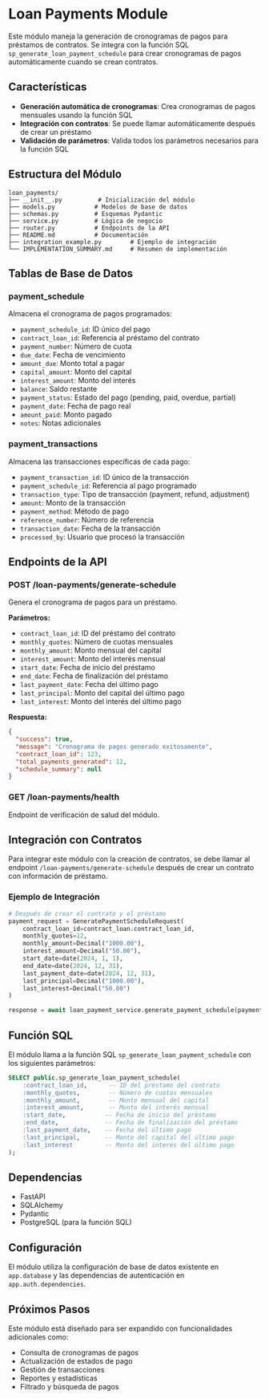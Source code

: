 # Loan Payments Module

Este módulo maneja la generación de cronogramas de pagos para préstamos de contratos. Se integra con la función SQL `sp_generate_loan_payment_schedule` para crear cronogramas de pagos automáticamente cuando se crean contratos.

## Características

- **Generación automática de cronogramas**: Crea cronogramas de pagos mensuales usando la función SQL
- **Integración con contratos**: Se puede llamar automáticamente después de crear un préstamo
- **Validación de parámetros**: Valida todos los parámetros necesarios para la función SQL

## Estructura del Módulo

```
loan_payments/
├── __init__.py          # Inicialización del módulo
├── models.py           # Modelos de base de datos
├── schemas.py          # Esquemas Pydantic
├── service.py          # Lógica de negocio
├── router.py           # Endpoints de la API
├── README.md           # Documentación
├── integration_example.py        # Ejemplo de integración
└── IMPLEMENTATION_SUMMARY.md     # Resumen de implementación
```

## Tablas de Base de Datos

### payment_schedule
Almacena el cronograma de pagos programados:
- `payment_schedule_id`: ID único del pago
- `contract_loan_id`: Referencia al préstamo del contrato
- `payment_number`: Número de cuota
- `due_date`: Fecha de vencimiento
- `amount_due`: Monto total a pagar
- `capital_amount`: Monto del capital
- `interest_amount`: Monto del interés
- `balance`: Saldo restante
- `payment_status`: Estado del pago (pending, paid, overdue, partial)
- `payment_date`: Fecha de pago real
- `amount_paid`: Monto pagado
- `notes`: Notas adicionales

### payment_transactions
Almacena las transacciones específicas de cada pago:
- `payment_transaction_id`: ID único de la transacción
- `payment_schedule_id`: Referencia al pago programado
- `transaction_type`: Tipo de transacción (payment, refund, adjustment)
- `amount`: Monto de la transacción
- `payment_method`: Método de pago
- `reference_number`: Número de referencia
- `transaction_date`: Fecha de la transacción
- `processed_by`: Usuario que procesó la transacción

## Endpoints de la API

### POST /loan-payments/generate-schedule
Genera el cronograma de pagos para un préstamo.

**Parámetros:**
- `contract_loan_id`: ID del préstamo del contrato
- `monthly_quotes`: Número de cuotas mensuales
- `monthly_amount`: Monto mensual del capital
- `interest_amount`: Monto del interés mensual
- `start_date`: Fecha de inicio del préstamo
- `end_date`: Fecha de finalización del préstamo
- `last_payment_date`: Fecha del último pago
- `last_principal`: Monto del capital del último pago
- `last_interest`: Monto del interés del último pago

**Respuesta:**
```json
{
  "success": true,
  "message": "Cronograma de pagos generado exitosamente",
  "contract_loan_id": 123,
  "total_payments_generated": 12,
  "schedule_summary": null
}
```

### GET /loan-payments/health
Endpoint de verificación de salud del módulo.

## Integración con Contratos

Para integrar este módulo con la creación de contratos, se debe llamar al endpoint `/loan-payments/generate-schedule` después de crear un contrato con información de préstamo.

### Ejemplo de Integración

```python
# Después de crear el contrato y el préstamo
payment_request = GeneratePaymentScheduleRequest(
    contract_loan_id=contract_loan.contract_loan_id,
    monthly_quotes=12,
    monthly_amount=Decimal("1000.00"),
    interest_amount=Decimal("50.00"),
    start_date=date(2024, 1, 1),
    end_date=date(2024, 12, 31),
    last_payment_date=date(2024, 12, 31),
    last_principal=Decimal("1000.00"),
    last_interest=Decimal("50.00")
)

response = await loan_payment_service.generate_payment_schedule(payment_request)
```

## Función SQL

El módulo llama a la función SQL `sp_generate_loan_payment_schedule` con los siguientes parámetros:

```sql
SELECT public.sp_generate_loan_payment_schedule(
    :contract_loan_id,      -- ID del préstamo del contrato
    :monthly_quotes,        -- Número de cuotas mensuales
    :monthly_amount,        -- Monto mensual del capital
    :interest_amount,       -- Monto del interés mensual
    :start_date,           -- Fecha de inicio del préstamo
    :end_date,             -- Fecha de finalización del préstamo
    :last_payment_date,    -- Fecha del último pago
    :last_principal,       -- Monto del capital del último pago
    :last_interest         -- Monto del interés del último pago
);
```

## Dependencias

- FastAPI
- SQLAlchemy
- Pydantic
- PostgreSQL (para la función SQL)

## Configuración

El módulo utiliza la configuración de base de datos existente en `app.database` y las dependencias de autenticación en `app.auth.dependencies`.

## Próximos Pasos

Este módulo está diseñado para ser expandido con funcionalidades adicionales como:
- Consulta de cronogramas de pagos
- Actualización de estados de pago
- Gestión de transacciones
- Reportes y estadísticas
- Filtrado y búsqueda de pagos
